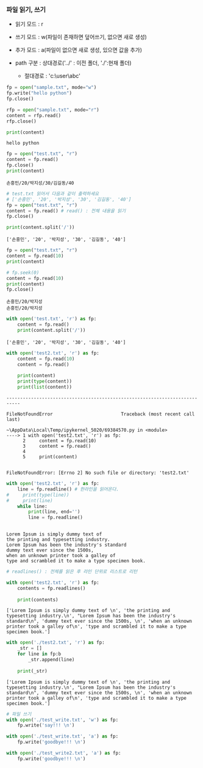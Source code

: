 ### 파일 읽기, 쓰기
- 읽기 모드 : r
- 쓰기 모드 : w(파일이 존재하면 덮어쓰기, 없으면 새로 생성)
- 추가 모드 : a(파일이 없으면 새로 생성, 있으면 값을 추가)

- path 구분 : 상대경로('../' : 이전 폴더, './':현재 폴더)
  - 절대경로 : 'c:\user\abc'      


```python
fp = open("sample.txt", mode="w")
fp.write("hello python")
fp.close()
```


```python
rfp = open("sample.txt", mode="r")
content = rfp.read()
rfp.close()

print(content)
```

    hello python
    


```python
fp = open("test.txt", "r")
content = fp.read()
fp.close()
print(content)
```

    손흥민/20/박지성/30/김길동/40
    


```python
# test.txt 읽어서 다음과 같이 출력하세요
# ['손흥민', '20', '박지성', '30', '김길동', '40']
fp = open("test.txt", "r")
content = fp.read() # read() : 전체 내용을 읽기
fp.close()

print(content.split('/'))

```

    ['손흥민', '20', '박지성', '30', '김길동', '40']
    


```python
fp = open("test.txt", "r")
content = fp.read(10)
print(content)

# fp.seek(0)
content = fp.read(10)
print(content)
fp.close()
```

    손흥민/20/박지성
    손흥민/20/박지성
    


```python
with open('test.txt', 'r') as fp:
    content = fp.read()
    print(content.split('/'))
```

    ['손흥민', '20', '박지성', '30', '김길동', '40']
    


```python
with open('test2.txt', 'r') as fp:
    content = fp.read(10)
    content = fp.read()
    
    print(content)
    print(type(content))
    print(list(content))
```


    ---------------------------------------------------------------------------

    FileNotFoundError                         Traceback (most recent call last)

    ~\AppData\Local\Temp/ipykernel_5020/69384570.py in <module>
    ----> 1 with open('test2.txt', 'r') as fp:
          2     content = fp.read(10)
          3     content = fp.read()
          4 
          5     print(content)
    

    FileNotFoundError: [Errno 2] No such file or directory: 'test2.txt'



```python
with open('test2.txt', 'r') as fp:
    line = fp.readline() # 한라인을 읽어온다.
#     print(type(line))
#     print(line)
    while line:
        print(line, end='')
        line = fp.readline()
        
```

    Lorem Ipsum is simply dummy text of 
    the printing and typesetting industry.
    Lorem Ipsum has been the industry's standard
    dummy text ever since the 1500s, 
    when an unknown printer took a galley of
    type and scrambled it to make a type specimen book.


```python
# readlines() : 전체를 읽은 후 라인 단위로 리스트로 리턴

with open('test2.txt', 'r') as fp:
    contents = fp.readlines()
    
    print(contents)
```

    ['Lorem Ipsum is simply dummy text of \n', 'the printing and typesetting industry.\n', "Lorem Ipsum has been the industry's standard\n", 'dummy text ever since the 1500s, \n', 'when an unknown printer took a galley of\n', 'type and scrambled it to make a type specimen book.']
    


```python
with open('./test2.txt', 'r') as fp:
    _str = []
    for line in fp:b
        _str.append(line)
    
    print(_str)
```

    ['Lorem Ipsum is simply dummy text of \n', 'the printing and typesetting industry.\n', "Lorem Ipsum has been the industry's standard\n", 'dummy text ever since the 1500s, \n', 'when an unknown printer took a galley of\n', 'type and scrambled it to make a type specimen book.']
    


```python
# 파일 쓰기
with open('./test_write.txt', 'w') as fp:
    fp.write('say!!! \n')
```


```python
with open('./test_write.txt', 'a') as fp:
    fp.write('goodbye!!! \n')
```


```python
with open('./test_write2.txt', 'a') as fp:
    fp.write('goodbye!!! \n')
```
